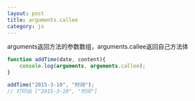 ```yaml
---
layout: post
title: arguments.callee
category: js
---
```


arguments返回方法的参数数组，arguments.callee返回自己方法体

```js
function addTime(date, content){
    console.log(arguments, arguments.callee);
}

addTime("2015-3-10", "时间");
// 打印出 ["2015-3-10", "时间"]           
```
